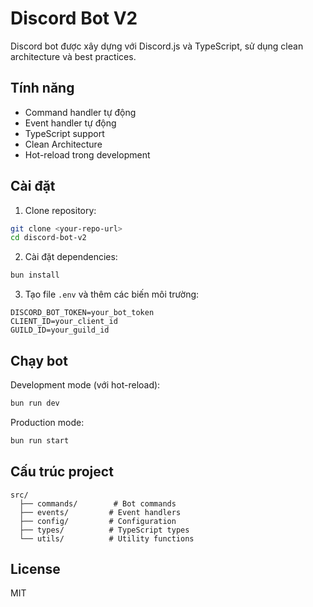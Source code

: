 # Discord Bot V2

Discord bot được xây dựng với Discord.js và TypeScript, sử dụng clean architecture và best practices.

## Tính năng

- Command handler tự động
- Event handler tự động
- TypeScript support
- Clean Architecture
- Hot-reload trong development

## Cài đặt

1. Clone repository:
```bash
git clone <your-repo-url>
cd discord-bot-v2
```

2. Cài đặt dependencies:
```bash
bun install
```

3. Tạo file `.env` và thêm các biến môi trường:
```env
DISCORD_BOT_TOKEN=your_bot_token
CLIENT_ID=your_client_id
GUILD_ID=your_guild_id
```

## Chạy bot

Development mode (với hot-reload):
```bash
bun run dev
```

Production mode:
```bash
bun run start
```

## Cấu trúc project

```
src/
  ├── commands/        # Bot commands
  ├── events/         # Event handlers
  ├── config/         # Configuration
  ├── types/          # TypeScript types
  └── utils/          # Utility functions
```

## License

MIT

